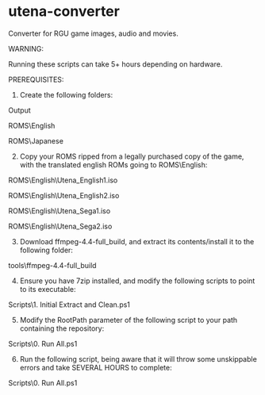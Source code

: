# utena-converter
Converter for RGU game images, audio and movies.

WARNING:

Running these scripts can take 5+ hours depending on hardware. 

PREREQUISITES:
1. Create the following folders:

Output

ROMS\English

ROMS\Japanese

2. Copy your ROMS ripped from a legally purchased copy of the game, with the translated english ROMs going to ROMS\English:

ROMS\English\Utena_English1.iso

ROMS\English\Utena_English2.iso

ROMS\English\Utena_Sega1.iso

ROMS\English\Utena_Sega2.iso

3. Download ffmpeg-4.4-full_build, and extract its contents/install it to the following folder:

tools\ffmpeg-4.4-full_build

4. Ensure you have 7zip installed, and modify the following scripts to point to its executable:

Scripts\1. Initial Extract and Clean.ps1

5. Modify the RootPath parameter of the following script to your path containing the repository:

Scripts\0. Run All.ps1

6. Run the following script, being aware that it will throw some unskippable errors and take SEVERAL HOURS to complete:

Scripts\0. Run All.ps1

